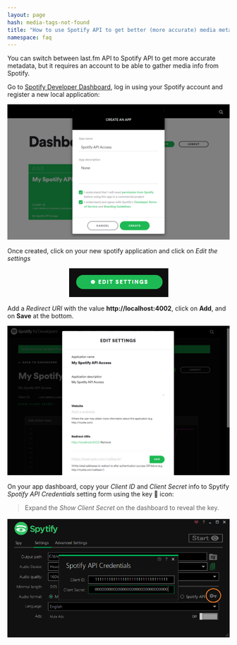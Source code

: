 ```yaml
---
layout: page
hash: media-tags-not-found
title: "How to use Spotify API to get better (more accurate) media metadata and album cover?"
namespace: faq
---
```


You can switch between last.fm API to Spotify API to get more accurate metadata, but it requires an account to be able to gather media info from Spotify.

Go to [Spotify Developer Dashboard](https://developer.spotify.com/dashboard/applications/), log in using your Spotify account and register a new local application:

<p align="center"><img alt="Spotify API Dashboard - Create App" src="./assets/images/faq_spotify_api_create_app.png" /></p>

Once created, click on your new spotify application and click on _Edit the settings_

<p align="center"><img alt="Spotify API Dashboard - Edit App" src="./assets/images/faq_spotify_api_edit_app.png" /></p>

Add a _Redirect URI_ with the value **http://localhost:4002**, click on **Add**, and on **Save** at the bottom.

<p align="center"><img alt="Spotify API Dashboard - Set App" src="./assets/images/faq_spotify_api_dashboard.png" /></p>

On your app dashboard, copy your _Client ID_ and _Client Secret_ info to Spytify _Spotify API Credentials_ setting form using the key 🔑 icon:

> Expand the _Show Client Secret_ on the dashboard to reveal the key.

<p align="center"><img alt="Set Spotify API credentials in app" src="./assets/images/faq_spotify_credentials.png" /></p>
